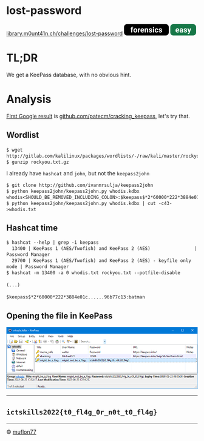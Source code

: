 # lost-password

[library.m0unt41n.ch/challenges/lost-password](https://library.m0unt41n.ch/challenges/lost-password) ![](../../resources/forensics.svg) ![](../../resources/easy.svg) 

# TL;DR

We get a KeePass database, with no obvious hint.

# Analysis

[First Google result](http://google.com/search?q=cracking+keepass) is
[github.com/patecm/cracking_keepass](http://github.com/patecm/cracking_keepass),
let's try that.

## Wordlist

```
$ wget http://gitlab.com/kalilinux/packages/wordlists/-/raw/kali/master/rockyou.txt.gz
$ gunzip rockyou.txt.gz
```

I already have `hashcat` and `john`, but not the `keepass2john`

```
$ git clone http://github.com/ivanmrsulja/keepass2john
$ python keepass2john/keepass2john.py whodis.kdbx
whodis<SHOULD_BE_REMOVED_INCLUDING_COLON>:$keepass$*2*60000*222*3884e01c4d3b0507946d61aabd0101177f87bc6dfcac0749ea160884c2056096*a0417c64f05c75369a418a728de50ede05f6abfde5ed2c27e94b325de2c359f7*9d38517247f37bed446f6cefebc7f45a*fd65995e48c46885d9a58c3752e024f7c1973db3b6558d3d9ddb831da10f5ffc*17df128a1de1325d483341c4dd1c0867e91c7f033fe5b6d6977dcee596b77c13
$ python keepass2john/keepass2john.py whodis.kdbx | cut -c43- >whodis.txt
```

## Hashcat time

```
$ hashcat --help | grep -i keepass
  13400 | KeePass 1 (AES/Twofish) and KeePass 2 (AES)                | Password Manager
  29700 | KeePass 1 (AES/Twofish) and KeePass 2 (AES) - keyfile only mode | Password Manager
$ hashcat -m 13400 -a 0 whodis.txt rockyou.txt --potfile-disable

(...)

$keepass$*2*60000*222*3884e01c......96b77c13:batman
```

## Opening the file in KeePass

![](keepass.png "")

---

## `ictskills2022{t0_fl4g_0r_n0t_t0_fl4g}`



<hr>

&copy; [muflon77](https://library.m0unt41n.ch/players/805ae1c8-9fe4-5816-b4a4-5057fa6eedb1)
